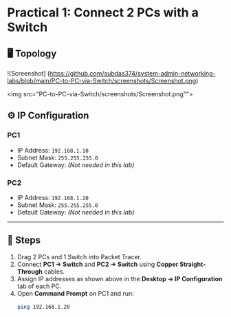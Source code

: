 # Practical 1: Connect 2 PCs with a Switch

## 🖥️ Topology
![Screenshot]
(https://github.com/subdas374/system-admin-networking-labs/blob/main/PC-to-PC-via-Switch/screenshots/Screenshot.png)

<img src="PC-to-PC-via-Switch/screenshots/Screenshot.png"">


## ⚙️ IP Configuration
### PC1
- IP Address: `192.168.1.10`
- Subnet Mask: `255.255.255.0`
- Default Gateway: *(Not needed in this lab)*

### PC2
- IP Address: `192.168.1.20`
- Subnet Mask: `255.255.255.0`
- Default Gateway: *(Not needed in this lab)*

---

## 🔧 Steps
1. Drag 2 PCs and 1 Switch into Packet Tracer.  
2. Connect **PC1 → Switch** and **PC2 → Switch** using **Copper Straight-Through** cables.  
3. Assign IP addresses as shown above in the **Desktop → IP Configuration** tab of each PC.  
4. Open **Command Prompt** on PC1 and run:
   ```bash
   ping 192.168.1.20
